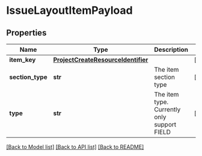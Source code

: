 # IssueLayoutItemPayload

## Properties
Name | Type | Description | Notes
------------ | ------------- | ------------- | -------------
**item_key** | [**ProjectCreateResourceIdentifier**](ProjectCreateResourceIdentifier.md) |  | [optional] 
**section_type** | **str** | The item section type | [optional] 
**type** | **str** | The item type. Currently only support FIELD | [optional] 

[[Back to Model list]](../README.md#documentation-for-models) [[Back to API list]](../README.md#documentation-for-api-endpoints) [[Back to README]](../README.md)

